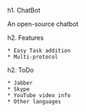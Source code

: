 h1. ChatBot

An open-source chatbot

h2. Features

    * Easy Task addition
    * Multi-protocol

h2. ToDo

    * Jabber
    * Skype
    * YouTube video info
    * Other languages